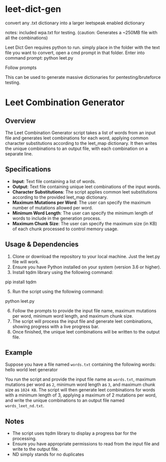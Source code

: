 # leet-dict-gen
convert any .txt dictionary into a larger leetspeak enabled dictionary

notes: included wpa.txt for testing. (caution: Generates a ~250MB file with all the combinations)

Leet Dict Gen requires python to run. simply place in the folder with the text file you want to convert, open a cmd prompt in that folder.
Enter into command prompt:
python leet.py

Follow prompts

This can be used to generate massive dictionaries for pentesting/bruteforce testing.

# Leet Combination Generator

## Overview
The Leet Combination Generator script takes a list of words from an input file and generates leet combinations for each word, applying common character substitutions according to the leet_map dictionary. It then writes the unique combinations to an output file, with each combination on a separate line.

## Specifications
- **Input**: Text file containing a list of words.
- **Output**: Text file containing unique leet combinations of the input words.
- **Character Substitutions**: The script applies common leet substitutions according to the provided leet_map dictionary.
- **Maximum Mutations per Word**: The user can specify the maximum number of mutations allowed per word.
- **Minimum Word Length**: The user can specify the minimum length of words to include in the generation process.
- **Maximum Chunk Size**: The user can specify the maximum size (in KB) of each chunk processed to control memory usage.

## Usage & Dependencies
1. Clone or download the repository to your local machine. Just the leet.py file will work.
2. Ensure you have Python installed on your system (version 3.6 or higher).
3. Install tqdm library using the following command:

pip install tqdm

5. Run the script using the following command:

python leet.py

6. Follow the prompts to provide the input file name, maximum mutations per word, minimum word length, and maximum chunk size.
7. The script will process the input file and generate leet combinations, showing progress with a live progress bar.
8. Once finished, the unique leet combinations will be written to the output file.

## Example
Suppose you have a file named `words.txt` containing the following words:
hello
world
leet
generator

You run the script and provide the input file name as `words.txt`, maximum mutations per word as `2`, minimum word length as `3`, and maximum chunk size as `1024 KB`. The script will then generate leet combinations for words with a minimum length of 3, applying a maximum of 2 mutations per word, and write the unique combinations to an output file named `words_leet_nd.txt`.

## Notes
- The script uses tqdm library to display a progress bar for the processing.
- Ensure you have appropriate permissions to read from the input file and write to the output file.
- ND simply stands for no duplicates






